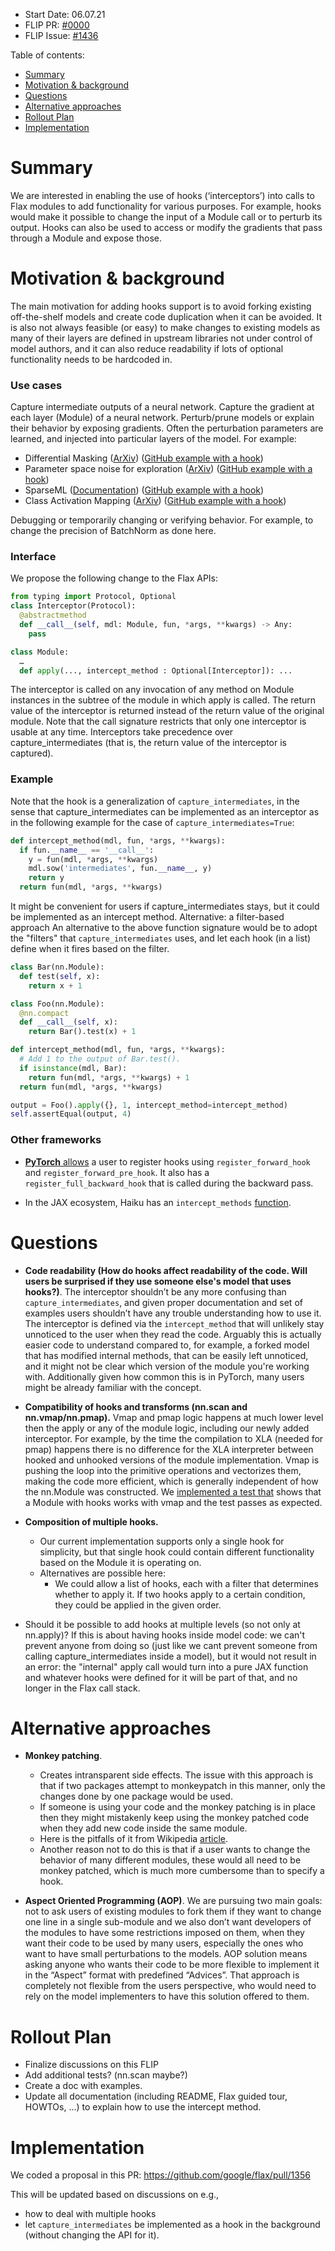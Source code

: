 - Start Date: 06.07.21
- FLIP PR: [#0000](https://github.com/google/flax/pull/0000)
- FLIP Issue: [#1436](https://github.com/google/flax/issues/1436)


Table of contents:

- [Summary]
- [Motivation & background]
- [Questions]
- [Alternative approaches]
- [Rollout Plan]
- [Implementation]


# Summary
[Summary]: #summary

We are interested in enabling the use of hooks (‘interceptors’) into calls to Flax modules to add functionality for various purposes. For example, hooks would make it possible to change the input of a Module call or to perturb its output. Hooks can also be used to access or modify the gradients that pass through a Module and expose those.

# Motivation & background
[Motivation & background]: #motivation-and-background

The main motivation for adding hooks support is to avoid forking existing off-the-shelf models and create code duplication when it can be avoided. It is also not always feasible (or easy) to make changes to existing models as many of their layers are defined in upstream libraries not under control of model authors, and it can also reduce readability if lots of optional functionality needs to be hardcoded in.

### Use cases
Capture intermediate outputs of a neural network.
Capture the gradient at each layer (Module) of a neural network.
Perturb/prune models or explain their behavior by exposing gradients. Often the perturbation parameters are learned, and injected into particular layers of the model. For example:
- Differential Masking ([ArXiv](https://arxiv.org/abs/2004.14992)) ([GitHub example with a hook](https://github.com/nicola-decao/diffmask/blob/2385532d4859d6b1608892afe0f827c726aeda75/diffmask/utils/getter_setter.py#L76))
- Parameter space noise for exploration ([ArXiv](https://arxiv.org/pdf/1706.01905.pdf))  ([GitHub example with a hook](https://github.com/iffiX/machin/blob/75b271fb0384a986a6012e17764ceaad65550915/machin/frame/noise/param_space_noise.py#L110))
- SparseML ([Documentation](https://docs.neuralmagic.com/sparseml/))  ([GitHub example with a hook](https://github.com/neuralmagic/sparseml/blob/7c72143a6a8501c7271aa66695be9c0a35c3abb5/src/sparseml/pytorch/optim/mask_pruning.py#L652))
- Class Activation Mapping ([ArXiv](https://arxiv.org/abs/1512.04150))  ([GitHub example with a hook](https://github.com/Project-MONAI/MONAI/blob/12f267c98eabdcd566dff11a3daf931201f04da4/monai/visualize/class_activation_maps.py#L77))

Debugging or temporarily changing or verifying behavior. For example, to change the precision of BatchNorm as done here.

### Interface

We propose the following change to the Flax APIs:
```python
from typing import Protocol, Optional
class Interceptor(Protocol):
  @abstractmethod
  def __call__(self, mdl: Module, fun, *args, **kwargs) -> Any:
    pass

class Module:
  …
  def apply(..., intercept_method : Optional[Interceptor]): ...
```

The interceptor is called on any invocation of any method on Module instances in the subtree of the module in which apply is called. The return value of the interceptor is returned instead of the return value of the original module. Note that the call signature restricts that only one interceptor is usable at any time. Interceptors take precedence over capture_intermediates (that is, the return value of the interceptor is captured).

### Example

Note that the hook is a generalization of `capture_intermediates`, in the sense that capture_intermediates can be implemented as an interceptor as in the following example for the case of `capture_intermediates=True`:

```python
def intercept_method(mdl, fun, *args, **kwargs):
  if fun.__name__ == '__call__':
    y = fun(mdl, *args, **kwargs)
    mdl.sow('intermediates', fun.__name__, y)
    return y
  return fun(mdl, *args, **kwargs)
```
 
It might be convenient for users if capture_intermediates stays, but it could be implemented as an intercept method.
Alternative: a filter-based approach
An alternative to the above function signature would be to adopt the "filters" that `capture_intermediates` uses, and let each hook (in a list) define when it fires based on the filter.

```python
class Bar(nn.Module):
  def test(self, x):
    return x + 1

class Foo(nn.Module):
  @nn.compact
  def __call__(self, x):
    return Bar().test(x) + 1

def intercept_method(mdl, fun, *args, **kwargs):
  # Add 1 to the output of Bar.test().
  if isinstance(mdl, Bar):
    return fun(mdl, *args, **kwargs) + 1
  return fun(mdl, *args, **kwargs)

output = Foo().apply({}, 1, intercept_method=intercept_method)
self.assertEqual(output, 4)
```

### Other frameworks

- [**PyTorch** allows](https://pytorch.org/docs/stable/generated/torch.nn.Module.html?highlight=register_forward_hook#torch.nn.Module.register_forward_hook) a user to register hooks using `register_forward_hook` and `register_forward_pre_hook`. It also has a `register_full_backward_hook` that is called during the backward pass.

- In the JAX ecosystem, Haiku has an `intercept_methods` [function](https://dm-haiku.readthedocs.io/en/latest/api.html#haiku.experimental.intercept_methods).

# Questions
[Questions]: #questons

- **Code readability (How do hooks affect readability of the code. Will users be surprised if they use someone else's model that uses hooks?)**. The interceptor shouldn’t be any more confusing than `capture_intermediates`, and given proper documentation and set of examples users shouldn’t have any trouble understanding how to use it.  The interceptor is defined via the `intercept_method` that will unlikely stay unnoticed to the user when they read the code. Arguably this is actually easier code to understand compared to, for example, a forked model that has modified internal methods, that can be easily left unnoticed, and it might not be clear which version of the module you're working with. Additionally given how common this is in PyTorch, many users might be already familiar with the concept.

- **Compatibility of hooks and transforms (nn.scan and nn.vmap/nn.pmap).** Vmap and pmap logic happens at much lower level then the apply or any of the module logic, including our newly added interceptor. For example, by the time the compilation to XLA (needed for pmap) happens there is no difference for the XLA interpreter between hooked and unhooked versions of the module implementation. Vmap is pushing the loop into the primitive operations and vectorizes them, making the code more efficient, which is generally independent of how the nn.Module was constructed. We [implemented a test that](https://github.com/google/flax/pull/1356) shows that a Module with hooks works with vmap and the test passes as expected.

- **Composition of multiple hooks.** 
	- Our current implementation supports only a single hook for simplicity, but that single hook could contain different functionality based on the Module it is operating on.
	- Alternatives are possible here: 
		- We could allow a list of hooks, each with a filter that determines whether to apply it. If two hooks apply to a certain condition, they could be applied in the given order.

- Should it be possible to add hooks at multiple levels (so not only at nn.apply)?
If this is about having hooks inside model code: we can't prevent anyone from doing so (just like we cant prevent someone from calling capture_intermediates inside a model), but it would not result in an error: the "internal" apply call would turn into a pure JAX function and whatever hooks were defined for it will be part of that, and no longer in the Flax call stack.

# Alternative approaches
[Alternative approaches]: #alternative-approaches

- **Monkey patching**.
  - Creates intransparent side effects. The issue with this approach is that if two packages attempt to monkeypatch in this manner, only the changes done by one package would be used. 
  - If someone is using your code and the monkey patching is in place then they might mistakenly keep using the monkey patched code when they add new code inside the same module.
  - Here is the pitfalls of it from Wikipedia [article](https://en.wikipedia.org/wiki/Monkey_patch#Pitfalls).
  - Another reason not to do this is that if a user wants to change the behavior of many different modules, these would all need to be monkey patched, which is much more cumbersome than to specify a hook.


- **Aspect Oriented Programming (AOP)**.
We are pursuing two main goals: not to ask users of existing modules to fork them if they want to change one line in a single sub-module and we also don’t want developers of the modules to have some restrictions imposed on them, when they want their code to be used by many users, especially the ones who want to have small perturbations to the models. AOP solution means asking anyone who wants their code to be more flexible to implement it in the “Aspect” format with predefined “Advices”. That approach is completely not flexible from the users perspective, who would need to rely on the model implementers to have this solution offered to them.


# Rollout Plan
[Rollout plan]: #rollout-plan

- Finalize discussions on this FLIP
- Add additional tests? (nn.scan maybe?)
- Create a doc with examples.
- Update all documentation (including README, Flax guided tour, HOWTOs, ...) to explain how to use the intercept method.
 
# Implementation
[Implementation]: #implementation

We coded a proposal in this PR: https://github.com/google/flax/pull/1356

This will be updated based on discussions on e.g., 
- how to deal with multiple hooks
- let `capture_intermediates` be implemented as a hook in the background (without changing the API for it).
